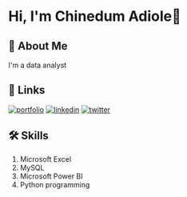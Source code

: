 
# Hi, I'm Chinedum Adiole👋


## 🚀 About Me
I'm a data analyst


## 🔗 Links
[![portfolio](https://img.shields.io/badge/my_portfolio-000?style=for-the-badge&logo=ko-fi&logoColor=white)](https://katherineoelsner.com/Nedflix01)
[![linkedin](https://img.shields.io/badge/linkedin-0A66C2?style=for-the-badge&logo=linkedin&logoColor=white)](https://www.linkedin.com/in/chinedum-adiole)
[![twitter](https://img.shields.io/badge/twitter-1DA1F2?style=for-the-badge&logo=twitter&logoColor=white)](https://twitter.com/NedumAdiole)


## 🛠 Skills
1.  Microsoft Excel
2.  MySQL
3.  Microsoft Power BI
4.  Python programming

